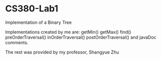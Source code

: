 # CS380-Lab1
Implementation of a Binary Tree

Implementations created by me are:
getMin()
getMax()
find()
preOrderTraversal()
inOrderTraversal()
postOrderTraversal()
and javaDoc comments.

The rest was provided by my professor, Shangyue Zhu
